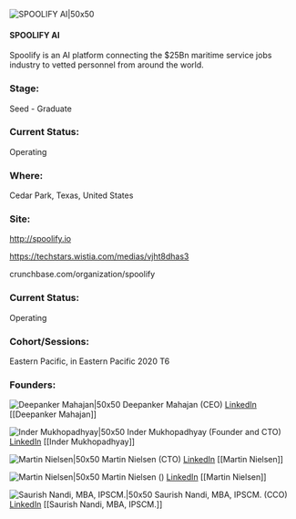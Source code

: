 

![SPOOLIFY AI|50x50](https://apimg.techstars.com/profiles/1657946725361_251163.png)

#### SPOOLIFY AI
Spoolify is an AI platform connecting the $25Bn maritime service jobs industry to vetted personnel from around the world.

### Stage: 
Seed - Graduate 

### Current Status: 
Operating

### Where:
Cedar Park, Texas, United States

### Site:
http://spoolify.io

https://techstars.wistia.com/medias/vjht8dhas3

crunchbase.com/organization/spoolify

### Current Status: 
Operating

### Cohort/Sessions: 
Eastern Pacific, in Eastern Pacific 2020 T6

### Founders: 

![Deepanker Mahajan|50x50](https://apimg.techstars.com/connect/images/image_files/602d33369b1a140007ae3574/original/2442788_original.jpg) Deepanker Mahajan (CEO) [LinkedIn](https://linkedin.com/in/deepankermahajan) [[Deepanker Mahajan]]

![Inder Mukhopadhyay|50x50](https://apimg.techstars.com/connect/images/image_files/5dbc7c9fa36c11500a000024/original/IMG_20191102_024127.jpg) Inder Mukhopadhyay (Founder and CTO) [LinkedIn](https://linkedin.com/in/inder2655) [[Inder Mukhopadhyay]]

![Martin Nielsen|50x50](https://f6s-public.s3.amazonaws.com/profiles/2481350_th2.jpg) Martin Nielsen (CTO) [LinkedIn](https://linkedin.com/in/martin-nielsen-2705ab91) [[Martin Nielsen]]

![Martin Nielsen|50x50](http://s3.amazonaws.com/ts-accel-connect-uploads/images/image_files/602d328af3b91d0008fb742f/original/1607314821422.jpeg) Martin Nielsen () [LinkedIn](https://) [[Martin Nielsen]]

![Saurish Nandi, MBA, IPSCM.|50x50](https://apimg.techstars.com/connect/images/image_files/602d2f7fcdf28700073b40e6/original/1530981943447.jpeg) Saurish Nandi, MBA, IPSCM. (CCO) [LinkedIn](https://linkedin.com/in/saurishnandi) [[Saurish Nandi, MBA, IPSCM.]]


